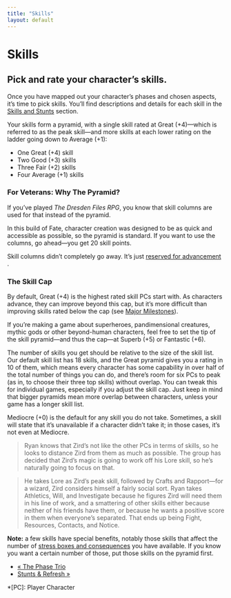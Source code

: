 ```yaml
---
title: "Skills"
layout: default
---
```


#  Skills

## Pick and rate your character’s skills.

Once you have mapped out your character’s phases and chosen aspects, it’s time
to pick skills. You’ll find descriptions and details for each skill in the
[Skills and Stunts](../../fate-core/skills-stunts "Skills & Stunts" )
section.

Your skills form a pyramid, with a single skill rated at Great (+4)—which is
referred to as the peak skill—and more skills at each lower rating on the
ladder going down to Average (+1):

  * One Great (+4) skill
  * Two Good (+3) skills
  * Three Fair (+2) skills
  * Four Average (+1) skills

### For Veterans: Why The Pyramid?

If you’ve played _The Dresden Files RPG_, you know that skill columns are used
for that instead of the pyramid.

In this build of Fate, character creation was designed to be as quick and
accessible as possible, so the pyramid is standard. If you want to use the
columns, go ahead—you get 20 skill points.

Skill columns didn’t completely go away. It’s just [reserved for advancement
](../../fate-core/advancement-change).

### The Skill Cap

By default, Great (+4) is the highest rated skill PCs start with. As
characters advance, they can improve beyond this cap, but it’s more difficult
than improving skills rated below the cap (see [Major Milestones](../../fate-core/advancement-change)).

If you’re making a game about superheroes, pandimensional creatures, mythic
gods or other beyond-human characters, feel free to set the tip of the skill
pyramid—and thus the cap—at Superb (+5) or Fantastic (+6).

The number of skills you get should be relative to the size of the skill list.
Our default skill list has 18 skills, and the Great pyramid gives you a rating
in 10 of them, which means every character has some capability in over half of
the total number of things you can do, and there’s room for six PCs to peak
(as in, to choose their three top skills) without overlap. You can tweak this
for individual games, especially if you adjust the skill cap. Just keep in
mind that bigger pyramids mean more overlap between characters, unless your
game has a longer skill list.

Mediocre (+0) is the default for any skill you do not take. Sometimes, a skill
will state that it’s unavailable if a character didn’t take it; in those
cases, it’s not even at Mediocre.

> Ryan knows that Zird’s not like the other PCs in terms of skills, so he
looks to distance Zird from them as much as possible. The group has decided
that Zird’s magic is going to work off his Lore skill, so he’s naturally going
to focus on that.

>

> He takes Lore as Zird’s peak skill, followed by Crafts and Rapport—for a
wizard, Zird considers himself a fairly social sort. Ryan takes Athletics,
Will, and Investigate because he figures Zird will need them in his line of
work, and a smattering of other skills either because neither of his friends
have them, or because he wants a positive score in them when everyone’s
separated. That ends up being Fight, Resources, Contacts, and Notice.

**Note:** a few skills have special benefits, notably those skills that affect the number of [stress boxes and consequences](../../fate-core/stress-consequences "Stress & Consequences" ) you have available. If you know you want a certain number of those, put those skills on the pyramid first.

  * [« The Phase Trio](/fate-srd/fate-core/phase-trio)
  * [Stunts &amp; Refresh »](/fate-srd/fate-core/stunts-refresh)

  *[PC]: Player Character

